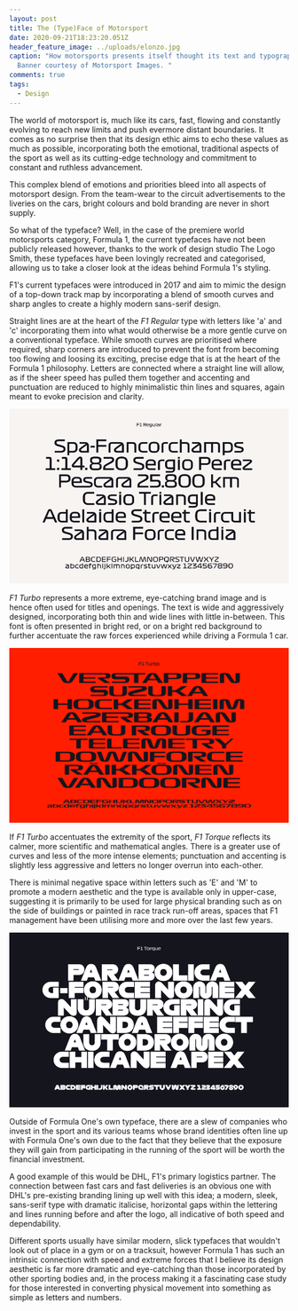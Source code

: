 ```yaml
---
layout: post
title: The (Type)Face of Motorsport
date: 2020-09-21T18:23:20.051Z
header_feature_image: ../uploads/elonzo.jpg
caption: "How motorsports presents itself thought its text and typography.
  Banner courtesy of Motorsport Images. "
comments: true
tags:
  - Design
---
```

The world of motorsport is, much like its cars, fast, flowing and constantly evolving to reach new limits and push evermore distant boundaries. It comes as no surprise then that its design ethic aims to echo these values as much as possible, incorporating both the emotional, traditional aspects of the sport as well as its cutting-edge technology and commitment to constant and ruthless advancement.

This complex blend of emotions and priorities bleed into all aspects of motorsport design. From the team-wear to the circuit advertisements to the liveries on the cars, bright colours and bold branding are never in short supply. 

So what of the typeface? Well, in the case of the premiere world motorsports category, Formula 1, the current typefaces have not been publicly released however, thanks to the work of design studio The Logo Smith, these typefaces have been lovingly recreated and categorised, allowing us to take a closer look at the ideas behind Formula 1's styling. 

F1's current typefaces were introduced in 2017 and aim to mimic the design of a top-down track map by incorporating a blend of smooth curves and sharp angles to create a highly modern sans-serif design. 

Straight lines are at the heart of the *F1 Regular* type with letters like 'a' and 'c' incorporating them into what would otherwise be a more gentle curve on a conventional typeface. While smooth curves are prioritised where required, sharp corners are introduced to prevent the font from becoming too flowing and loosing its exciting, precise edge that is at the heart of the Formula 1 philosophy. Letters are connected where a straight line will allow, as if the sheer speed has pulled them together and accenting and punctuation are reduced to highly minimalistic thin lines and squares, again meant to evoke precision and clarity. 

![](../uploads/regular.png "F1 Regular. Courtesy of The Logo Smith Design Studio.")

*F1 Turbo* represents a more extreme, eye-catching brand image and is hence often used for titles and openings. The text is wide and aggressively designed, incorporating both thin and wide lines with little in-between. This font is often presented in bright red, or on a bright red background to further accentuate the raw forces experienced while driving a Formula 1 car.

![](../uploads/turbo.png "F1 Turbo. Courtesy of The Logo Smith Design Studio.")

If *F1 Turbo* accentuates the extremity of the sport, *F1 Torque* reflects its calmer, more scientific and mathematical angles. There is a greater use of curves and less of the more intense elements; punctuation and accenting is slightly less aggressive and letters no longer overrun into each-other. 

There is minimal negative space within letters such as 'E' and 'M' to promote a modern aesthetic and the type is available only in upper-case, suggesting it is primarily to be used for large physical branding such as on the side of buildings or painted in race track run-off areas, spaces that F1 management have been utilising more and more over the last few years. 

![](../uploads/torque.png "F1 Torque. Courtesy of The Logo Smith Design Studio. ")

Outside of Formula One's own typeface, there are a slew of companies who invest in the sport and its various teams whose brand identities often line up with Formula One's own due to the fact that they believe that the exposure they will gain from participating in the running of the sport will be worth the financial investment. 

A good example of this would be DHL, F1's primary logistics partner. The connection between fast cars and fast deliveries is an obvious one with DHL's pre-existing branding lining up well with this idea; a modern, sleek, sans-serif type with dramatic italicise, horizontal gaps within the lettering and lines running before and after the logo, all indicative of both speed and dependability. 

Different sports usually have similar modern, slick typefaces that wouldn't look out of place in a gym or on a tracksuit, however Formula 1 has such an intrinsic connection with speed and extreme forces that I believe its design aesthetic is far more dramatic and eye-catching than those incorporated by other sporting bodies and, in the process making it a fascinating case study for those interested in converting physical movement into something as simple as letters and numbers.